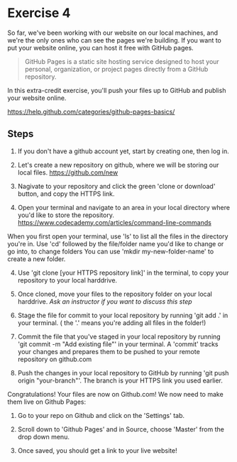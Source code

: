# Exercise 4

So far, we've been working with our website on our local machines, and we're the only ones who can see the pages we're building. If you want to put your website online, you can host it free with GitHub pages. 

> GitHub Pages is a static site hosting service designed to host your personal, organization, or project pages directly from a GitHub repository.

In this extra-credit exercise, you'll push your files up to GitHub and publish your website online. 

https://help.github.com/categories/github-pages-basics/

## Steps

1. If you don't have a github account yet, start by creating one, then log in.

2. Let's create a new repository on github, where we will be storing our local files. 
https://github.com/new 

3. Nagivate to your repository and click the green 'clone or download' button, and copy the HTTPS link.

3. Open your terminal and navigate to an area in your local directory where you'd like to store the repository.
https://www.codecademy.com/articles/command-line-commands

When you first open your terminal, use 'ls' to list all the files in the directory you're in.
Use 'cd' followed by the file/folder name you'd like to change or go into, to change folders
You can use 'mkdir my-new-folder-name' to create a new folder.

4. Use 'git clone [your HTTPS repository link]' in the terminal, to copy your repository to your local harddrive.

5. Once cloned, move your files to the repository folder on your local harddrive.
_Ask an instructor if you want to discuss this step_

6. Stage the file for commit to your local repository by running 'git add .' in your terminal. ( the '.' means you're adding all files in the folder!)

7. Commit the file that you've staged in your local repository by running 'git commit -m "Add existing file"' in your terminal. A 'commit' tracks your changes and prepares them to be pushed to your remote repository on github.com 

8. Push the changes in your local repository to GitHub by running 'git push origin "your-branch"'. The branch is your HTTPS link you used earlier.

Congratulations! Your files are now on Github.com! We now need to make them live on Github Pages:

1. Go to your repo on Github and click on the 'Settings' tab.

2. Scroll down to 'Github Pages' and in Source, choose 'Master' from the drop down menu. 

3. Once saved, you should get a link to your live website! 